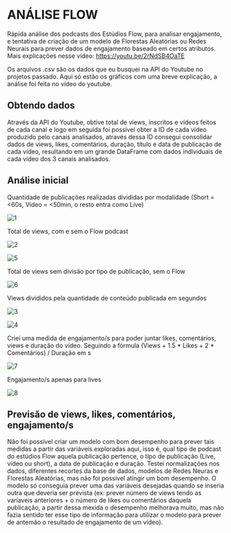 # ANÁLISE FLOW

Rápida análise dos podcasts dos Estúdios Flow, para analisar engajamento, e tentativa de criação de um modelo de Florestas Aleatórias ou Redes Neurais para prever dados de engajamento baseado em certos atributos. Mais explicações nesse vídeo: https://youtu.be/2rNdSB4OaTE

Os arquivos .csv são os dados que eu busquei na API do Youtube no projetos passado. Aqui só estão os gráficos com uma breve explicação, a análise foi feita no vídeo do youtube.

## Obtendo dados

Através da API do Youtube, obtive total de views, inscritos e vídeos feitos de cada canal e logo em seguida foi possível obter a ID de cada vídeo produzido pelo canais analisados, através dessa ID consegui consolidar dados de views, likes, comentários, duração, título e data de publicação de cada vídeo, resultando em um grande DataFrame com dados individuais de cada vídeo dos 3 canais analisados.

## Análise inicial

Quantidade de publicações realizadas divididas por modalidade (Short = <60s, Vídeo = <50min, o resto entra como Live)

![1](https://i.imgur.com/ASbzsS8.png)

Total de views, com e sem o Flow podcast

![2](https://i.imgur.com/Fj1YJKM.png)

![5](https://i.imgur.com/5PeFyyI.png)

Total de views sem divisão por tipo de publicação, sem o Flow

![6](https://i.imgur.com/11odhH7.png)

Views divididos pela quantidade de conteúdo publicada em segundos

![3](https://i.imgur.com/p815R4I.png)

![4](https://i.imgur.com/Em2pr3L.png)

Criei uma medida de engajamento/s para poder juntar likes, comentários, views e duração do vídeo. Seguindo a fórmula (Views + 1.5 * Likes + 2 * Comentários) / Duração em s

![7](https://i.imgur.com/93ERiRA.png)

Engajamento/s apenas para lives

![8](https://i.imgur.com/pToWDgP.png)

## Previsão de views, likes, comentários, engajamento/s

Não foi possível criar um modelo com bom desempenho para prever tais medidas a partir das variáveis exploradas aqui, isso é, qual tipo de podcast do estúdios Flow aquela publicação pertence, o tipo de publicação (Live, vídeo ou short), a data de publicação e duração. Testei normalizações nos dados, diferentes recortes da base de dados, modelos de Redes Neuras e Florestas Aleatórias, mas não foi possível atingir um bom desempenho. O modelo só conseguia prever uma das variáveis desejadas quando se inseria outra que deveria ser prevista (ex: prever número de views tendo as varíaveis anteriores + o número de likes ou comentários daquela publicação, a partir dessa mexida o desempenho melhorava muito, mas não fazia sentido ter esse tipo de informação para utilizar o modelo para prever de antemão o resultado de engajamento de um vídeo).
